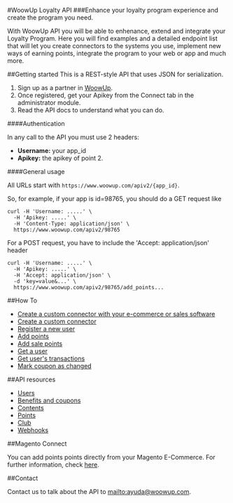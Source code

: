 #WoowUp Loyalty API
###Enhance your loyalty program experience and create the program you need.

With WoowUp API you will be able to enhenance, extend and integrate your Loyalty Program.
Here you will find examples and a detailed endpoint list that will let you create connectors to the systems you use, implement new ways of earning points, integrate the program to your web or app and much more. 

##Getting started
This is a REST-style API that uses JSON for serialization.

1. Sign up as a partner in [WoowUp](http://www.woowup.com).
2. Once registered, get your Apikey from the Connect tab in the administrator module.
3. Read the API docs to understand what you can do.

####Authentication

In any call to the API you must use 2 headers:
 
 * __Username:__ your app_id 
 * __Apikey:__ the apikey of point 2.

####General usage

All URLs start with `https://www.woowup.com/apiv2/{app_id}`. 

So, for example, if your app is id=98765, you should do a GET request like

```shell
curl -H 'Username: .....' \
  -H 'Apikey: .....' \
  -H 'Content-Type: application/json' \
  https://www.woowup.com/apiv2/98765
```

For a POST request, you have to include the 'Accept: application/json' header

```shell
curl -H 'Username: .....' \
  -H 'Apikey: .....' \
  -H 'Accept: application/json' \
  -d 'key=value&...' \
  https://www.woowup.com/apiv2/98765/add_points...
```

##How To

* [Create a custom connector with your e-commerce or sales software](https://github.com/woowup/docs/blob/master/howto/create-sales-connector.md)
* [Create a custom connector](https://github.com/woowup/docs/blob/master/howto/create-custom-connector.md)
* [Register a new user](https://github.com/woowup/docs/blob/master/api/examples.md#register-a-new-user)
* [Add points](https://github.com/woowup/docs/blob/master/api/examples.md#add-points)
* [Add sale points](https://github.com/woowup/docs/blob/master/api/examples.md#add-sale-points)
* [Get a user](https://github.com/woowup/docs/blob/master/api/examples.md#get-a-user)
* [Get user's transactions](https://github.com/woowup/docs/blob/master/api/get-users-transactions)
* [Mark coupon as changed](https://github.com/woowup/docs/blob/master/api/get-users-transactions)

##API resources

* [Users](https://github.com/woowup/docs/blob/master/api/registracion.md)
* [Benefits and coupons](https://github.com/woowup/docs/blob/master/api/beneficios.md)
* [Contents](https://github.com/woowup/docs/blob/master/api/contenidos.md)
* [Points](https://github.com/woowup/docs/blob/master/api/puntos.md)
* [Club](https://github.com/woowup/docs/blob/master/api/club.md)
* [Webhooks](https://github.com/woowup/docs/blob/master/api/webhooks.md)

##Magento Connect

You can add points points directly from your Magento E-Commerce. For further information, check [here](https://github.com/woowup/docs/blob/master/magento_connect/readme.md).

##Contact

Contact us to talk about the API to <mailto:ayuda@woowup.com>.
